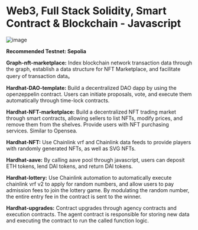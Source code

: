 # Web3, Full Stack Solidity, Smart Contract & Blockchain - Javascript

![image](https://github.com/Solidityarchitect/hardhat-smart-contract/assets/125990317/414b80ad-f1b3-4e9d-876e-bba6f765c11f)

**Recommended Testnet: Sepolia**

**Graph-nft-marketplace:** Index blockchain network transaction data through the graph, establish a data structure for NFT Marketplace, and facilitate query of transaction data。

**Hardhat-DAO-template:** Build a decentralized DAO dapp by using the openzeppelin contract. Users can initiate proposals, vote, and execute them automatically through time-lock contracts.

**Hardhat-NFT-marketplace:** Build a decentralized NFT trading market through smart contracts, allowing sellers to list NFTs, modify prices, and remove them from the shelves. Provide users with NFT purchasing services. Similar to Opensea.

**Hardhat-NFT:** Use Chainlink vrf and Chainlink data feeds to provide players with randomly generated NFTs, as well as SVG NFTs.

**Hardhat-aave:** By calling aave pool through javascript, users can deposit ETH tokens, lend DAI tokens, and return DAI tokens.

**Hardhat-lottery:** Use Chainlink automation to automatically execute chainlink vrf v2 to apply for random numbers, and allow users to pay admission fees to join the lottery game. By modulating the random number, the entire entry fee in the contract is sent to the winner.

**Hardhat-upgrades:** Contract upgrades through agency contracts and execution contracts. The agent contract is responsible for storing new data and executing the contract to run the called function logic.
